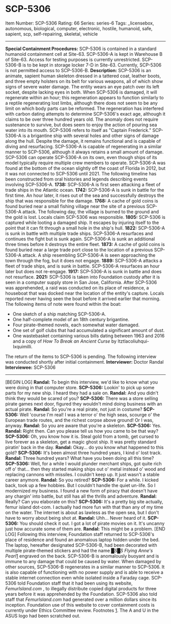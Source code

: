 # SCP-5306
Item Number: SCP-5306
Rating: 66
Series: series-6
Tags: _licensebox, autonomous, biological, computer, electronic, hostile, humanoid, safe, sapient, scp, self-repairing, skeletal, vehicle

---

**Special Containment Procedures:** SCP-5306 is contained in a standard humanoid containment cell at Site-63.
SCP-5306-A is kept in Warehouse B of Site-63. Access for testing purposes is currently unrestricted.
SCP-5306-B is to be kept in storage locker 7-D in Site-63. Currently, SCP-5306 is not permitted access to SCP-5306-B.
**Description:** SCP-5306 is an animate, sapient human skeleton dressed in a tattered coat, leather boots, and three empty holsters on its belt for various weapons, all of which show signs of severe water damage. The entity wears an eye patch over its left socket, despite lacking eyes in both. When SCP-5306 is damaged, it will regenerate within an hour; this regeneration appears to function similarly to a reptile regenerating lost limbs, although there does not seem to be any limit on which body parts can be reformed. The regeneration has interfered with carbon dating attempts to determine SCP-5306's exact age, although it claims to be over three hundred years old. The anomaly does not require sustenance to survive, but does seem to enjoy the action of pouring sea water into its mouth. SCP-5306 refers to itself as "Captain Frederick."
SCP-5306-A is a brigantine ship with several holes and other signs of damage along the hull. Despite the damage, it remains functional and is capable of diving and resurfacing. SCP-5306-A is capable of regenerating in a similar manner to SCP-5306, although it always retains a small amount of damage. SCP-5306 can operate SCP-5306-A on its own, even though ships of its model typically require multiple crew members to operate.
SCP-5306-A was found at the bottom of the ocean slightly off the coast of Florida in 2012, but it was not connected to SCP-5306 until 2021.
The following timeline has been constructed from oral histories and legends describing events involving SCP-5306-A.
**1738:** SCP-5306-A is first seen attacking a fleet of trade ships in the Atlantic ocean.
**1742:** SCP-5306-A is sunk in battle for the first time. An hour later, it rises out of the sea and successfully destroys the ship that was responsible for the damage.
**1768:** A cache of gold coins is found buried near a small fishing village near the site of a previous SCP-5306-A attack. The following day, the village is burned to the ground and the gold is lost. Locals claim SCP-5306 was responsible.
**1805:** SCP-5306 is captured while looting a damaged ship. It escapes by injuring itself to the point that it can fit through a small hole in the ship's hull.
**1822:** SCP-5306-A is sunk in battle with multiple trade ships. SCP-5306-A resurfaces and continues the fight but is sunk again. SCP-5306-A is sunk an additional three times before it destroys the entire fleet.
**1873:** A cache of gold coins is found buried near a large trade port close to the location of a previous SCP-5306-A attack. A ship resembling SCP-5306-A is seen approaching the town through the fog, but it does not engage.
**1889:** SCP-5306-A attacks a fleet of trade ships, and is sunk in battle. SCP-5306-A resurfaces an hour later but does not re-engage.
**1917:** SCP-5306-A is sunk in battle and does not resurface.
**2021:** SCP-5306 is taken into Foundation custody after it is seen in a computer supply store in San Jose, California.
After SCP-5306 was apprehended, a raid was conducted on its place of residence, a houseboat that was docked near the location of the entity's capture. Locals reported never having seen the boat before it arrived earlier that morning. The following items of note were found within the boat:
  * One sketch of a ship matching SCP-5306-A.
  * One half-complete model of an 18th century brigantine.
  * Four pirate-themed novels, each somewhat water damaged.
  * One set of golf clubs that had accumulated a significant amount of dust.
  * One wastebasket containing various bills dating between 1963 and 2016 and a copy of _How To Break an Ancient Curse_ by Itztlacoliuhqui-Ixquimilli.

The return of the items to SCP-5306 is pending.
The following interview was conducted shortly after initial containment.
**Interviewer:** Doctor Randal
**Interviewee:** SCP-5306
* * *
[BEGIN LOG]
**Randal:** To begin this interview, we'd like to know what you were doing in that computer store.
**SCP-5306:** Lookin' to pick up some parts for my new ship. I heard they had a sale on.
**Randal:** And you didn't think they would be scared of you?
**SCP-5306:** There was a store selling pirate games next door, figured they wouldn't mind doing business with an actual pirate.
**Randal:** So you're a real pirate, not just in costume?
**SCP-5306:** Well 'course I'm real! I was a terror o' the high seas, scourge o' the European trade routes, and the richest corpse above ground! Or I was, anyway.
**Randal:** So you are aware that you're a skeleton.
**SCP-5306:** Yes.
**Randal:** Right then. Can you please tell us how you came to be that way?
**SCP-5306:** Oh, you know how it is. Steal gold from a tomb, get cursed to live forever as a skeleton, get a magic ghost ship. It was pretty standard piratin' back in the day.
**Randal:** Okay… do you know what happened to this gold?
**SCP-5306:** It's been almost three hundred years, I kind o' lost track.
**Randal:** Three hundred years? What have you been doing all this time?
**SCP-5306:** Well, for a while I would plunder merchant ships, got quite rich off o' that… then they started making ships out o' metal instead o' wood and replacing cannons with missiles. I couldn't keep up. It just wasn't a stable career anymore.
**Randal:** So you retired?
**SCP-5306:** For a while. I kicked back, took up a few hobbies. But I couldn't handle the quiet un-life. So I modernized my business. I found a new form of piracy that doesn't have any chargin' into battle, but still has all the thrills and adventure.
**Randal:** Really? Can you elaborate on this?
**SCP-5306:** It's a pretty big site actually, femur island dot-com. I actually had more fun with that than any of my time on the water. The internet is about as lawless as the open sea, but I don't have to worry about being shot at.
**Randal:** Uhh… Never heard of it.
**SCP-5306:** You should check it out. I got a lot of pirate movies on it. It's uncanny just how accurate some of them are.
**Randal:** This might be a problem.
[END LOG]
Following this interview, Foundation staff returned to SCP-5306's place of residence and found an anomalous laptop hidden under the bed. The laptop, hereafter designated SCP-5306-B, had been decorated with multiple pirate-themed stickers and had the name _█S█S Flying Anne's Pearl_[1](javascript:;) engraved on the back. SCP-5306-B is anomalously buoyant and is immune to any damage that could be caused by water. When damaged by other sources, SCP-5306-B regenerates in a similar manner to SCP-5306. It is also capable of functioning with no power supply and is able to receive a stable internet connection even while isolated inside a Faraday cage.
SCP-5306 told Foundation staff that it had been using its website, _FemurIsland.com_ , to illegally distribute copied digital products for three years before it was apprehended by the Foundation.
SCP-5306 also told staff that _FemurIsland.com_ had generated over a million dollars since its inception. Foundation use of this website to cover containment costs is currently under Ethics Committee review.
Footnotes
[1](javascript:;). The A and U in the ASUS logo had been scratched out.